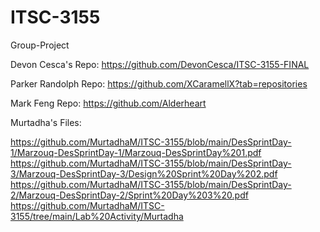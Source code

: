 # ITSC-3155
Group-Project

Devon Cesca's Repo: https://github.com/DevonCesca/ITSC-3155-FINAL

Parker Randolph Repo: https://github.com/XCaramellX?tab=repositories

Mark Feng Repo: https://github.com/Alderheart

Murtadha's Files:

https://github.com/MurtadhaM/ITSC-3155/blob/main/DesSprintDay-1/Marzouq-DesSprintDay-1/Marzouq-DesSprintDay%201.pdf
https://github.com/MurtadhaM/ITSC-3155/blob/main/DesSprintDay-3/Marzouq-DesSprintDay-3/Design%20Sprint%20Day%202.pdf
https://github.com/MurtadhaM/ITSC-3155/blob/main/DesSprintDay-2/Marzouq-DesSprintDay-2/Sprint%20Day%203%20.pdf
https://github.com/MurtadhaM/ITSC-3155/tree/main/Lab%20Activity/Murtadha
